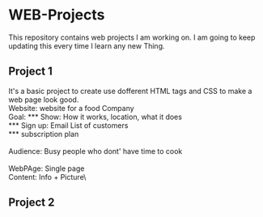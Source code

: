# WEB-Projects
This repository contains web projects I am working on. I am going to keep updating this every time I learn any new Thing.
## Project 1
It's a basic project to create use dofferent HTML tags and CSS to make a web page look good.\
Website: website for a food Company \
Goal:
***	Show: How it works, location, what it does\
***	Sign up: Email List of customers\
***  subscription plan\
\
Audience: Busy people who dont' have time to cook\
\
WebPAge: Single page\
Content: Info + Picture\

## Project 2

